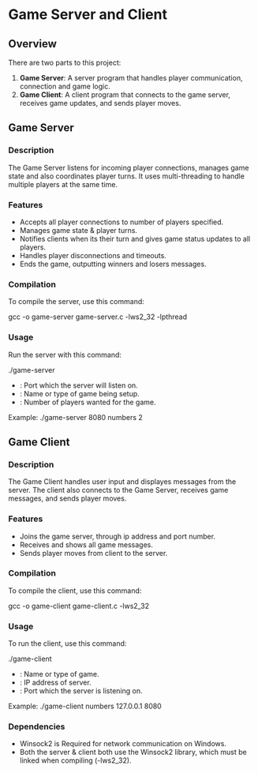 # Game Server and Client

## Overview

There are two parts to this project:

1. **Game Server**: A server program that handles player communication, connection and game logic.
2. **Game Client**: A client program that connects to the game server, receives game updates, and sends player moves.

## Game Server

### Description

The Game Server listens for incoming player connections, manages game state and also coordinates player turns. It uses multi-threading to handle multiple players at the same time.

### Features

- Accepts all player connections to number of players specified.
- Manages game state & player turns.
- Notifies clients when its their turn and gives game status updates to all players.
- Handles player disconnections and timeouts.
- Ends the game, outputting winners and losers messages.

### Compilation

To compile the server, use this command:

gcc -o game-server game-server.c -lws2_32 -lpthread

### Usage
Run the server with this command:

./game-server <Port Number> <Game Name> <Number of Players>

- <Port Number>: Port which the server will listen on.
- <Game Name>: Name or type of game being setup.
- <Number of Players>: Number of players wanted for the game.

Example: ./game-server 8080 numbers 2

## Game Client
### Description
The Game Client handles user input and displayes messages from the server. The client also connects to the Game Server, receives game messages, and sends player moves.

### Features
- Joins the game server, through ip address and port number.
- Receives and shows all game messages.
- Sends player moves from client to the server.

### Compilation
To compile the client, use this command:

gcc -o game-client game-client.c -lws2_32

### Usage
To run the client, use this command:

./game-client <Game Name> <Server IP> <Port Number>

- <Game Name>: Name or type of game.
- <Server IP>: IP address of server.
- <Port Number>: Port which the server is listening on.

Example: ./game-client numbers 127.0.0.1 8080

### Dependencies
- Winsock2 is Required for network communication on Windows. 
- Both the server & client both use the Winsock2 library, which must be linked when compiling (-lws2_32).
